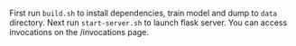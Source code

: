 First run `build.sh` to install dependencies, train model and dump to `data` directory.
Next run `start-server.sh` to launch flask server.
You can access invocations on the /invocations page.
